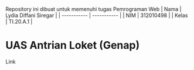 Repository ini dibuat untuk memenuhi tugas Pemrograman Web
| Nama      | Lydia Diffani Siregar  |
| ----------- | ----------- |
| NIM     | 312010498       |
| Kelas   | TI.20.A.1        |
# UAS Antrian Loket (Genap)
Link